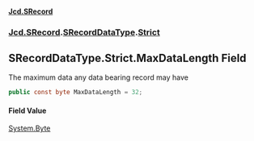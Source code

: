 #### [Jcd.SRecord](index.md 'index')
### [Jcd.SRecord](Jcd.SRecord.md 'Jcd.SRecord').[SRecordDataType](Jcd.SRecord.SRecordDataType.md 'Jcd.SRecord.SRecordDataType').[Strict](Jcd.SRecord.SRecordDataType.Strict.md 'Jcd.SRecord.SRecordDataType.Strict')

## SRecordDataType.Strict.MaxDataLength Field

The maximum data any data bearing record may have

```csharp
public const byte MaxDataLength = 32;
```

#### Field Value
[System.Byte](https://docs.microsoft.com/en-us/dotnet/api/System.Byte 'System.Byte')